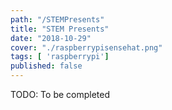 ```yaml
---
path: "/STEMPresents"
title: "STEM Presents"
date: "2018-10-29"
cover: "./raspberrypisensehat.png"
tags: [ 'raspberrypi']
published: false
---
```

TODO: To be completed

